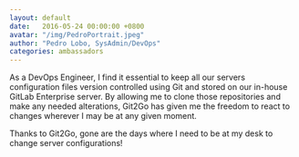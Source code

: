 ```yaml
---
layout: default
date:   2016-05-24 00:00:00 +0800
avatar: "/img/PedroPortrait.jpeg"
author: "Pedro Lobo, SysAdmin/DevOps"
categories: ambassadors
---
```


As a DevOps Engineer, I find it essential to keep all our servers configuration files version controlled using Git and stored on our in-house GitLab Enterprise server. By allowing me to clone those repositories and make any needed alterations, Git2Go has given me the freedom to react to changes wherever I may be at any given moment.

Thanks to Git2Go, gone are the days where I need to be at my desk to change server configurations!
